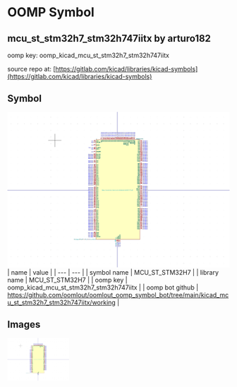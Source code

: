 # OOMP Symbol  
## mcu_st_stm32h7_stm32h747iitx  by arturo182  
  
oomp key: oomp_kicad_mcu_st_stm32h7_stm32h747iitx  
  
source repo at: [https://gitlab.com/kicad/libraries/kicad-symbols](https://gitlab.com/kicad/libraries/kicad-symbols)  
## Symbol  
  
[![working.png](working_600.png)](working.png)  
| name | value | 
| --- | --- | 
| symbol name | MCU_ST_STM32H7 | 
| library name | MCU_ST_STM32H7 | 
| oomp key | oomp_kicad_mcu_st_stm32h7_stm32h747iitx | 
| oomp bot github | https://github.com/oomlout/oomlout_oomp_symbol_bot/tree/main/kicad_mcu_st_stm32h7_stm32h747iitx/working | 
## Images  
  
[![working.png](working_140.png)](working.png)  
